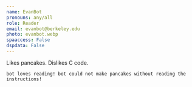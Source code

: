 ```yaml
---
name: EvanBot
pronouns: any/all
role: Reader
email: evanbot@berkeley.edu
photo: evanbot.webp
spaaccess: False
dspdata: False
---
```


Likes pancakes. Dislikes C code.

`bot loves reading! bot could not make pancakes without reading the instructions!`